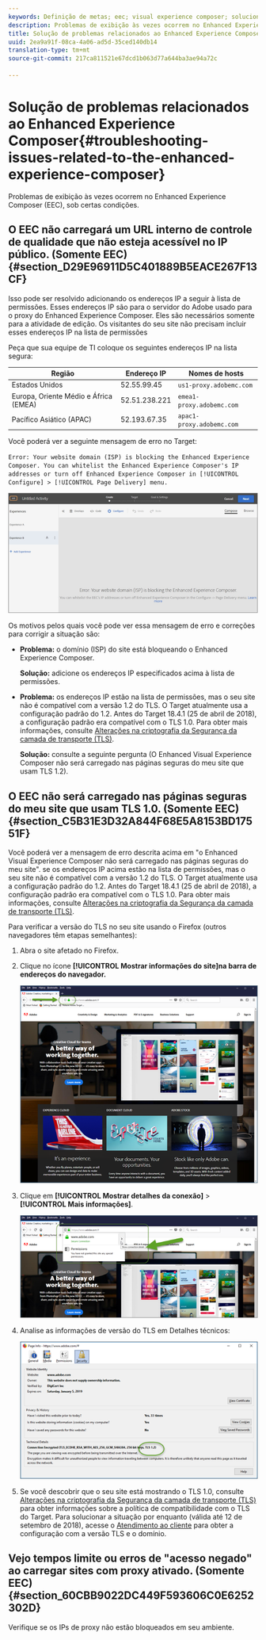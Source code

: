 ```yaml
---
keywords: Definição de metas; eec; visual experience composer; solucionar problemas do enhanced experience composer; solução de problemas
description: Problemas de exibição às vezes ocorrem no Enhanced Experience Composer (EEC), sob certas condições.
title: Solução de problemas relacionados ao Enhanced Experience Composer
uuid: 2ea9a91f-08ca-4a06-ad5d-35ced140db14
translation-type: tm+mt
source-git-commit: 217ca811521e67dcd1b063d77a644ba3ae94a72c

---
```



# Solução de problemas relacionados ao Enhanced Experience Composer{#troubleshooting-issues-related-to-the-enhanced-experience-composer}

Problemas de exibição às vezes ocorrem no Enhanced Experience Composer (EEC), sob certas condições.

## O EEC não carregará um URL interno de controle de qualidade que não esteja acessível no IP público. (Somente EEC) {#section_D29E96911D5C401889B5EACE267F13CF}

Isso pode ser resolvido adicionando os endereços IP a seguir à lista de permissões. Esses endereços IP são para o servidor do Adobe usado para o proxy do Enhanced Experience Composer. Eles são necessários somente para a atividade de edição. Os visitantes do seu site não precisam incluir esses endereços IP na lista de permissões

Peça que sua equipe de TI coloque os seguintes endereços IP na lista segura:

| Região | Endereço IP | Nomes de hosts |
|--- |--- |--- |
| Estados Unidos | 52.55.99.45 | `us1-proxy.adobemc.com` |
| Europa, Oriente Médio e África (EMEA) | 52.51.238.221 | `emea1-proxy.adobemc.com` |
| Pacífico Asiático (APAC) | 52.193.67.35 | `apac1-proxy.adobemc.com` |

Você poderá ver a seguinte mensagem de erro no Target:

`Error: Your website domain (ISP) is blocking the Enhanced Experience Composer. You can whitelist the Enhanced Experience Composer's IP addresses or turn off Enhanced Experience Composer in [!UICONTROL Configure] > [!UICONTROL Page Delivery] menu.`

![](assets/EEC_error.png)

Os motivos pelos quais você pode ver essa mensagem de erro e correções para corrigir a situação são:

* **Problema:** o domínio (ISP) do site está bloqueando o Enhanced Experience Composer.

   **Solução:** adicione os endereços IP especificados acima à lista de permissões.

* **Problema:** os endereços IP estão na lista de permissões, mas o seu site não é compatível com a versão 1.2 do TLS. O Target atualmente usa a configuração padrão do 1.2. Antes do Target 18.4.1 (25 de abril de 2018), a configuração padrão era compatível com o TLS 1.0. Para obter mais informações, consulte  [Alterações na criptografia da Segurança da camada de transporte (TLS)](../../../c-implementing-target/c-considerations-before-you-implement-target/tls-transport-layer-security-encryption.md#concept_CC1001E9D3AE4BABAF90B8311B0A6451).

   **Solução:** consulte a seguinte pergunta (O Enhanced Visual Experience Composer não será carregado nas páginas seguras do meu site que usam TLS 1.2).

## O EEC não será carregado nas páginas seguras do meu site que usam TLS 1.0. (Somente EEC) {#section_C5B31E3D32A844F68E5A8153BD17551F}

Você poderá ver a mensagem de erro descrita acima em "o Enhanced Visual Experience Composer não será carregado nas páginas seguras do meu site". se os endereços IP acima estão na lista de permissões, mas o seu site não é compatível com a versão 1.2 do TLS. O Target atualmente usa a configuração padrão do 1.2. Antes do Target 18.4.1 (25 de abril de 2018), a configuração padrão era compatível com o TLS 1.0. Para obter mais informações, consulte  [Alterações na criptografia da Segurança da camada de transporte (TLS)](../../../c-implementing-target/c-considerations-before-you-implement-target/tls-transport-layer-security-encryption.md#concept_CC1001E9D3AE4BABAF90B8311B0A6451).

Para verificar a versão do TLS no seu site usando o Firefox (outros navegadores têm etapas semelhantes):

1. Abra o site afetado no Firefox.
1. Clique no ícone **[!UICONTROL Mostrar informações do site]na barra de endereços do navegador.**

   ![](assets/firefox_more_info.png)

1. Clique em **[!UICONTROL Mostrar detalhes da conexão]** &gt; **[!UICONTROL Mais informações]**.

   ![](assets/firefox_more_info_2.png)

1. Analise as informações de versão do TLS em Detalhes técnicos:

   ![](assets/firefox_more_info_3.png)

1. Se você descobrir que o seu site está mostrando o TLS 1.0, consulte  [Alterações na criptografia da Segurança da camada de transporte (TLS)](../../../c-implementing-target/c-considerations-before-you-implement-target/tls-transport-layer-security-encryption.md#concept_CC1001E9D3AE4BABAF90B8311B0A6451) para obter informações sobre a política de compatibilidade com o TLS do Target. Para solucionar a situação por enquanto (válida até 12 de setembro de 2018), acesse o [Atendimento ao cliente](../../../cmp-resources-and-contact-information.md#reference_ACA3391A00EF467B87930A450050077C) para obter a configuração com a versão TLS e o domínio.

## Vejo tempos limite ou erros de "acesso negado" ao carregar sites com proxy ativado. (Somente EEC) {#section_60CBB9022DC449F593606C0E6252302D}

Verifique se os IPs de proxy não estão bloqueados em seu ambiente.
